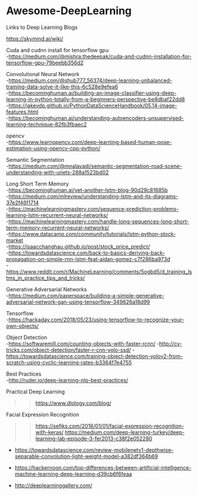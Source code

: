 # Awesome-DeepLearning  
Links to Deep Learning Blogs  


https://skymind.ai/wiki/  

Cuda and cudnn install for tensorflow gpu  
-https://medium.com/@mishra.thedeepak/cuda-and-cudnn-installation-for-tensorflow-gpu-79beebb356d2  

Convolutional Neural Network  
-https://medium.com/@shub777_56374/deep-learning-unbalanced-training-data-solve-it-like-this-6c528e9efea6  
-https://becominghuman.ai/building-an-image-classifier-using-deep-learning-in-python-totally-from-a-beginners-perspective-be8dbaf22dd8  
-https://jakevdp.github.io/PythonDataScienceHandbook/05.14-image-features.html  
-https://becominghuman.ai/understanding-autoencoders-unsupervised-learning-technique-82fb3fbaec2  

opencv  
-https://www.learnopencv.com/deep-learning-based-human-pose-estimation-using-opencv-cpp-python/  

Semantic Segmentation  
-https://medium.com/@mnalavadi/semantic-segmentation-road-scene-understanding-with-unets-288a1523bd02  

Long Short Term Memory  
-https://becominghuman.ai/yet-another-lstm-blog-90d29c81685b  
-https://medium.com/mlreview/understanding-lstm-and-its-diagrams-37e2f46f1714  
-https://machinelearningmastery.com/sequence-prediction-problems-learning-lstm-recurrent-neural-networks/  
-https://machinelearningmastery.com/handle-long-sequences-long-short-term-memory-recurrent-neural-networks/  
-https://www.datacamp.com/community/tutorials/lstm-python-stock-market  
-https://isaacchanghau.github.io/post/stock_price_predict/  
-https://towardsdatascience.com/back-to-basics-deriving-back-propagation-on-simple-rnn-lstm-feat-aidan-gomez-c7f286ba973d  
-https://www.reddit.com/r/MachineLearning/comments/5ogbd5/d_training_lstms_in_practice_tips_and_tricks/  

Generative Adversarial Networks\
-https://medium.com/paperspace/building-a-simple-generative-adversarial-network-gan-using-tensorflow-349626a18d99

Tensorflow\
-https://hackaday.com/2018/05/23/using-tensorflow-to-recognize-your-own-objects/


Object Detection\
-https://softwaremill.com/counting-objects-with-faster-rcnn/
-http://cv-tricks.com/object-detection/faster-r-cnn-yolo-ssd/
-https://towardsdatascience.com/training-object-detection-yolov2-from-scratch-using-cyclic-learning-rates-b3364f7e4755


Best Practices  
-http://ruder.io/deep-learning-nlp-best-practices/  

Practical Deep Learning  
>> https://www.dlology.com/blog/  

Facial Expression Recognition  
>> https://sefiks.com/2018/01/01/facial-expression-recognition-with-keras/
>> https://medium.com/deep-learning-turkey/deep-learning-lab-episode-3-fer2013-c38f2e052280  

* https://towardsdatascience.com/review-mobilenetv1-depthwise-separable-convolution-light-weight-model-a382df364b69  

* https://hackernoon.com/top-differences-between-artificial-intelligence-machine-learning-deep-learning-d39cb6f6feaa  

* http://deeplearninggallery.com/  
